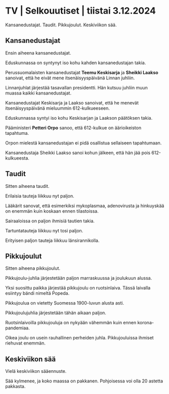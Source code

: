 # TV \| Selkouutiset \| tiistai 3.12.2024

Kansanedustajat. Taudit. Pikkujoulut. Keskiviikon sää.

## Kansanedustajat

Ensin aiheena kansanedustajat.

Eduskunnassa on syntynyt iso kohu kahden kansanedustajan takia.

Perussuomalaisten kansanedustajat **Teemu Keskisarja** ja **Sheikki Laakso** sanoivat, että he eivät mene itsenäisyyspäivänä Linnan juhliin.

Linnanjuhlat järjestää tasavallan presidentti. Hän kutsuu juhliin muun muassa kaikki kansanedustajat.

Kansanedustajat Keskisarja ja Laakso sanoivat, että he menevät itsenäisyyspäivänä mieluummin 612-kulkueeseen.

Eduskunnassa syntyi iso kohu Keskisarjan ja Laakson päätöksen takia.

Pääministeri **Petteri Orpo** sanoo, että 612-kulkue on äärioikeiston tapahtuma.

Orpon mielestä kansanedustajan ei pidä osallistua sellaiseen tapahtumaan.

Kansanedustaja Sheikki Laakso sanoi kohun jälkeen, että hän jää pois 612-kulkueesta.

## Taudit

Sitten aiheena taudit.

Erilaisia tauteja liikkuu nyt paljon.

Lääkärit sanovat, että esimerkiksi mykoplasmaa, adenovirusta ja hinkuyskää on enemmän kuin koskaan ennen tilastoissa.

Sairaaloissa on paljon ihmisiä tautien takia.

Tartuntatauteja liikkuu nyt tosi paljon.

Erityisen paljon tauteja liikkuu länsirannikolla.

## Pikkujoulut

Sitten aiheena pikkujoulut.

Pikkujoulu-juhlia järjestetään paljon marraskuussa ja joulukuun alussa.

Yksi suosittu paikka järjestää pikkujoulu on ruotsinlaiva. Tässä laivalla esiintyy bändi nimeltä Popeda.

Pikkujoulua on vietetty Suomessa 1900-luvun alusta asti.

Pikkujoulujuhlia järjestetään tähän aikaan paljon.

Ruotsinlaivoilla pikkujouluja on nykyään vähemmän kuin ennen korona-pandemiaa.

Oikea joulu on usein rauhallinen perheiden juhla. Pikkujouluissa ihmiset riehuvat enemmän.

## Keskiviikon sää

Vielä keskiviikon sääennuste.

Sää kylmenee, ja koko maassa on pakkanen. Pohjoisessa voi olla 20 astetta pakkasta.

